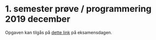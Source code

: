 # 1. semester prøve / programmering 2019 december

Opgaven kan tilgås på [dette link](https://docs.google.com/document/d/1jBYgOTbtFgv4i-82umFquU_zu5mtbJ_F05aWe4ZmDJw/edit#) på eksamensdagen.
